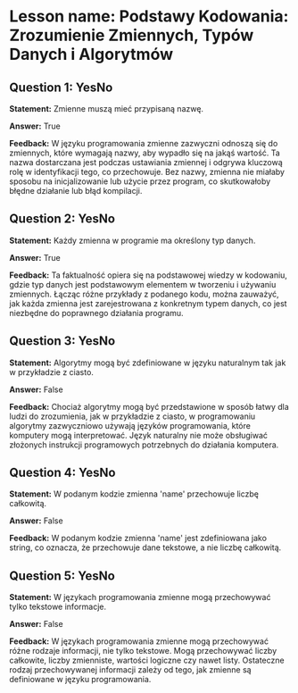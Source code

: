 # Lesson name: Podstawy Kodowania: Zrozumienie Zmiennych, Typów Danych i Algorytmów

## Question 1: YesNo

**Statement:** Zmienne muszą mieć przypisaną nazwę.

**Answer:** True

**Feedback:**
W języku programowania zmienne zazwyczni odnoszą się do zmiennych, które wymagają nazwy, aby wypadło się na jakąś wartość. Ta nazwa dostarczana jest podczas ustawiania zmiennej i odgrywa kluczową rolę w identyfikacji tego, co przechowuje. Bez nazwy, zmienna nie miałaby sposobu na inicjalizowanie lub użycie przez program, co skutkowałoby błędne działanie lub błąd kompilacji.


## Question 2: YesNo

**Statement:** Każdy zmienna w programie ma określony typ danych.

**Answer:** True

**Feedback:**
Ta faktualność opiera się na podstawowej wiedzy w kodowaniu, gdzie typ danych jest podstawowym elementem w tworzeniu i używaniu zmiennych. Łącząc różne przykłady z podanego kodu, można zauważyć, jak każda zmienna jest zarejestrowana z konkretnym typem danych, co jest niezbędne do poprawnego działania programu.


## Question 3: YesNo

**Statement:** Algorytmy mogą być zdefiniowane w języku naturalnym tak jak w przykładzie z ciasto.

**Answer:** False

**Feedback:**
Chociaż algorytmy mogą być przedstawione w sposób łatwy dla ludzi do zrozumienia, jak w przykładzie z ciasto, w programowaniu algorytmy zazwyczniowo używają języków programowania, które komputery mogą interpretować. Język naturalny nie może obsługiwać złożonych instrukcji programowych potrzebnych do działania komputera.


## Question 4: YesNo

**Statement:** W podanym kodzie zmienna 'name' przechowuje liczbę całkowitą.

**Answer:** False

**Feedback:**
W podanym kodzie zmienna 'name' jest zdefiniowana jako string, co oznacza, że przechowuje dane tekstowe, a nie liczbę całkowitą.


## Question 5: YesNo

**Statement:** W językach programowania zmienne mogą przechowywać tylko tekstowe informacje.

**Answer:** False

**Feedback:**
W językach programowania zmienne mogą przechowywać różne rodzaje informacji, nie tylko tekstowe. Mogą przechowywać liczby całkowite, liczby zmienniste, wartości logiczne czy nawet listy. Ostateczne rodzaj przechowywanej informacji zależy od tego, jak zmienne są definiowane w języku programowania.

